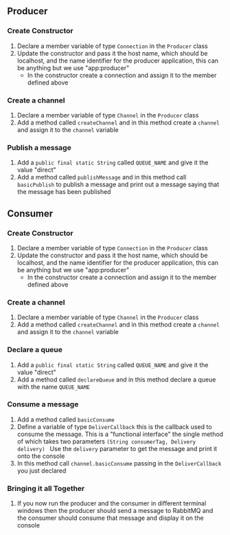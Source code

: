 ## Producer

### Create Constructor
1. Declare a member variable of type `Connection` in the `Producer` class
1. Update the constructor and pass it the host name, which should be localhost, and the name identifier for the producer application, this can be anything but we use "app:producer"
    - In the constructor create a connection and assign it to the member defined above

### Create a channel
1. Declare a member variable of type `Channel` in the `Producer` class
1. Add a method called `createChannel` and in this method create a `channel` and assign it to the `channel` variable

### Publish a message
1. Add a `public final static String` called `QUEUE_NAME` and give it the value "direct"
1. Add a method called `publishMessage` and in this method call `basicPublish` to publish a message and print out a message saying that the message has been published


## Consumer

### Create Constructor
1. Declare a member variable of type `Connection` in the `Producer` class
1. Update the constructor and pass it the host name, which should be localhost, and the name identifier for the producer application, this can be anything but we use "app:producer"
    - In the constructor create a connection and assign it to the member defined above

### Create a channel
1. Declare a member variable of type `Channel` in the `Producer` class
1. Add a method called `createChannel` and in this method create a `channel` and assign it to the `channel` variable

### Declare a queue
1. Add a `public final static String` called `QUEUE_NAME` and give it the value "direct"
1. Add a method called `declareQueue` and in this method declare a queue with the name `QUEUE_NAME`

### Consume a message
1. Add a method called `basicConsume`
1. Define a variable of type `DeliverCallback` this is the callback used to consume the message. This is a "functional interface" the single method of which takes two parameters
`(String consumerTag, Delivery delivery) ` Use the `delivery` parameter to get the message and print it onto the console
1. In this method call `channel.basicConsume` passing in the `DeliverCallback` you just declared

### Bringing it all Together
1. If you now run the producer and the consumer in different terminal windows then the producer should send a message to RabbitMQ and the consumer should consume that message and display it on the console